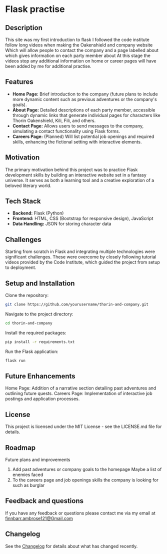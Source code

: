 # Flask practise

## Description
This site was my first introduction to flask I followed the code institute follow long videos when making the Oakenshield and company website Which will allow people to contact the company and a page labelled about which gives information on each party member about At this stage the videos stop any additional information on home or career pages will have been added by me for additional practise.

## Features
- **Home Page:** Brief introduction to the company (future plans to include more dynamic content such as previous adventures or the company's goals).
- **About Page:** Detailed descriptions of each party member, accessible through dynamic links that generate individual pages for characters like Thorin Oakenshield, Kili, Fili, and others.
- **Contact Page:** Allows users to send messages to the company, simulating a contact functionality using Flask forms.
- **Careers Page:** (Planned) Will list potential job openings and required skills, enhancing the fictional setting with interactive elements.

## Motivation
The primary motivation behind this project was to practice Flask development skills by building an interactive website set in a fantasy universe. It serves as both a learning tool and a creative exploration of a beloved literary world.

## Tech Stack
- **Backend:** Flask (Python)
- **Frontend:** HTML, CSS (Bootstrap for responsive design), JavaScript
- **Data Handling:** JSON for storing character data

## Challenges
Starting from scratch in Flask and integrating multiple technologies were significant challenges. These were overcome by closely following tutorial videos provided by the Code Institute, which guided the project from setup to deployment.

## Setup and Installation
Clone the repository:
```bash
git clone https://github.com/yourusername/thorin-and-company.git
```
Navigate to the project directory:
```bash
cd thorin-and-company
```
Install the required packages:
```bash
pip install -r requirements.txt
```
Run the Flask application:

```bash
flask run
```

## Future Enhancements
Home Page: Addition of a narrative section detailing past adventures and outlining future quests.
Careers Page: Implementation of interactive job postings and application processes.

## License
This project is licensed under the MIT License - see the LICENSE.md file for details.

## Roadmap
Future plans and improvements
1. Add past adventures or company goals to the homepage Maybe a list of enemies faced
2. To the careers page and job openings skills the company is looking for such as burglar

## Feedback and questions
If you have any feedback or questions please contact me via my email at finnbarr.ambrose121@Gmail.com

## Changelog
See the [Changelog](https://github.com/FinnbarrAmbrose/Flask-practices-/commits/main/) for details about what has changed recently.
